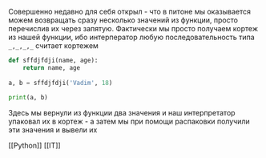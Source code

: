 
Совершенно недавно для себя открыл - что в питоне мы оказывается можем возвращать сразу несколько значений из функции, просто перечислив их через запятую. Фактически мы просто получаем кортеж из нашей функции, ибо интерператор любую последовательность типа `_,_,_,_` считает кортежем

```python
def sffdjfdji(name, age):  
    return name, age  
  
a, b = sffdjfdji('Vadim', 18)  
  
print(a, b)
```

Здесь мы вернули из функции два значения и наш интерпретатор упаковал их в кортеж - а затем мы при помощи распаковки получили эти значения и вывели их

[[Python]] [[IT]]